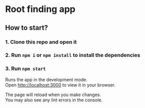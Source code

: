 # Root finding app
## How to start?

### 1. Clone this repo and open it 

### 2. Run `npm i` or `npm install` to install the dependencies

### 3. Run `npm start`

Runs the app in the development mode.\
Open [http://localhost:3000](http://localhost:3000) to view it in your browser.

The page will reload when you make changes.\
You may also see any lint errors in the console.
